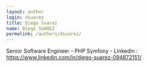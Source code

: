 ```yaml
---
layout: author
login: dsuarez
title: Diego Suarez
name: Diego SUAREZ
permalink: /authors/dsuarez/
---
```

Senior Software Engineer - PHP Symfony - Linkedin : https://www.linkedin.com/in/diego-suarez-094872151/
